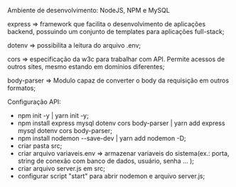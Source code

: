 Ambiente de desenvolvimento: NodeJS, NPM e MySQL

express => framework que facilita o desenvolvimento de aplicações backend, possuindo um conjunto de templates para aplicações full-stack;

dotenv => possibilita a leitura do arquivo .env;

cors => especificação da w3c para trabalhar com API. Permite acessos de outros sites, mesmo estando em domínios diferentes;

body-parser => Modulo capaz de converter o body da requisição em outros formatos;



Configuração API:
- npm init -y | yarn init -y;
- npm install express mysql dotenv cors body-parser | yarn add express mysql dotenv cors body-parser;
- npm install nodemon --save-dev | yarn add nodemon -D;
- criar pasta src;
- criar arquivo variaveis.env => armazenar variaveis do sistema(ex.: porta, string de conexão com banco de dados, usuário, senha ... );
- criar arquivo server.js em src;
- configurar script "start" para abrir nodemon e arquivo server.js;




